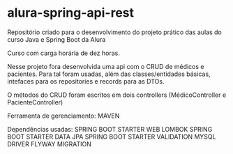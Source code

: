 # alura-spring-api-rest
Repositório criado para o desenvolvimento do projeto prático das aulas do curso Java e Spring Boot da Alura

Curso com carga horária de dez horas.

Nesse projeto fora desenvolvida uma api com o CRUD de médicos e pacientes. Para tal foram usadas, além das classes/entidades básicas, intefaces para os repositories e records para as DTOs.

O métodos do CRUD foram escritos em dois controllers (MédicoController e PacienteController)

Ferramenta de gerenciamento: MAVEN

Dependências usadas: 
SPRING BOOT STARTER WEB
LOMBOK
SPRING BOOT STARTER DATA JPA
SPRING BOOT STARTER VALIDATION
MYSQL DRIVER
FLYWAY MIGRATION
